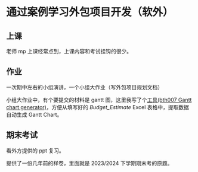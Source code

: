 # 通过案例学习外包项目开发（软外）

## 上课

老师 mp 上课经常点到，上课内容和考试挂钩的很少。

## 作业

一次期中左右的小组演讲，一个小组大作业（写外包项目规划文档）

小组大作业中，有个要提交的材料是 gantt 图，这里我写了个[工具(bth007 Gantt chart generator)](https://github.com/j10ccc/bth007-gantt-generator)，方便从填写好的 *Budget_Estimate* Excel 表格中，提取数据自动生成 Gantt Chart。

## 期末考试

看外方提供的 ppt 复习。

提供了一份几年前的样卷，里面就是 2023/2024 下学期期末考的原题。